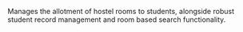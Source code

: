 Manages the allotment of hostel rooms to students, alongside robust student record management and room based search functionality.
